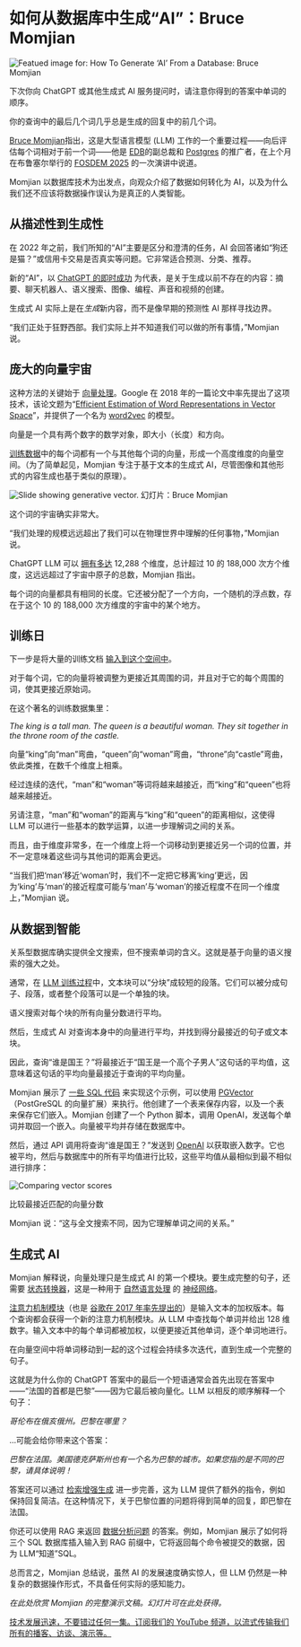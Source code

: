 # 如何从数据库中生成“AI”：Bruce Momjian

![Featued image for: How To Generate ‘AI’ From a Database: Bruce Momjian](https://cdn.thenewstack.io/media/2025/02/3ed2bd43-bruce-monjian-1024x768.jpg)

下次你向 ChatGPT 或其他生成式 AI 服务提问时，请注意你得到的答案中单词的顺序。

你的查询中的最后几个词几乎总是生成的回复中的前几个词。

[Bruce Momjian](https://momjian.us/)指出，这是大型语言模型 (LLM) 工作的一个重要过程——向后评估每个词相对于前一个词——他是 [EDB](https://www.enterprisedb.com/?utm_content=inline+mention)的副总裁和 [Postgres](https://thenewstack.io/the-slow-climb-of-postgres-and-the-value-of-persistence/) 的推广者，在上个月在布鲁塞尔举行的 [FOSDEM 2025](https://fosdem.org/2025/schedule/) 的一次演讲中说道。

Momjian 以数据库技术为出发点，向观众介绍了数据如何转化为 AI，以及为什么我们还不应该将数据操作误认为是真正的人类智能。

## 从描述性到生成性

在 2022 年之前，我们所知的“AI”主要是区分和澄清的任务，AI 会回答诸如“狗还是猫？”或信用卡交易是否真实等问题。它非常适合预测、分类、推荐。

新的“AI”，以 [ChatGPT 的即时成功](https://thenewstack.io/just-out-of-the-box-chatgpt-causing-waves-of-talk-concern/) 为代表，是关于生成以前不存在的内容：摘要、聊天机器人、语义搜索、图像、编程、声音和视频的创建。

生成式 AI 实际上是在*生成*新内容，而不是像早期的预测性 AI 那样寻找边界。

“我们正处于狂野西部。我们实际上并不知道我们可以做的所有事情，”Momjian 说。

## 庞大的向量宇宙

这种方法的关键始于 [向量处理](https://thenewstack.io/vector-processing-understand-this-new-revolution-in-search/)。Google 在 2018 年的一篇论文中率先提出了这项技术，该论文题为“[Efficient Estimation of Word Representations in Vector Space](https://arxiv.org/pdf/1301.3781)”，并提供了一个名为 [word2vec](https://www.tensorflow.org/text/tutorials/word2vec) 的模型。

向量是一个具有两个数字的数学对象，即大小（长度）和方向。

[训练数据](https://thenewstack.io/pyconus-simon-willison-on-hacking-llms-for-fun-and-profit/)中的每个词都有一个与其他每个词的向量，形成一个高度维度的向量空间。（为了简单起见，Momjian 专注于基于文本的生成式 AI，尽管图像和其他形式的内容生成也基于类似的原理）。

![Slide showing generative vector.](https://cdn.thenewstack.io/media/2025/03/6e38898c-fosdem-momjian-databases_ai-vectors.png)
幻灯片：Bruce Momjian

这个词的宇宙确实非常大。

“我们处理的规模远远超出了我们可以在物理世界中理解的任何事物，”Momjian 说。

ChatGPT LLM 可以 [拥有多达](https://community.openai.com/t/what-version-of-gpt-is-text-embedding-ada-002-based-on/404462) 12,288 个维度，总计超过 10 的 188,000 次方个维度，这远远超过了宇宙中原子的总数，Momjian 指出。

每个词的向量都具有相同的长度。它还被分配了一个方向，一个随机的浮点数，存在于这个 10 的 188,000 次方维度的宇宙中的某个地方。

## 训练日

下一步是将大量的训练文档 [输入到这个空间中](https://stackoverflow.blog/2023/11/09/an-intuitive-introduction-to-text-embeddings/)。

对于每个词，它的向量将被调整为更接近其周围的词，并且对于它的每个周围的词，使其更接近原始词。

在这个著名的训练数据集里：

*The king is a tall man.*
*The queen is a beautiful woman.*
*They sit together in the throne room of the castle.*

向量“king”向“man”弯曲，“queen”向“woman”弯曲，“throne”向“castle”弯曲，依此类推，在数千个维度上相乘。

经过连续的迭代，“man”和“woman”等词将越来越接近，而“king”和“queen”也将越来越接近。

另请注意，“man”和“woman”的距离与“king”和“queen”的距离相似，这使得 LLM 可以进行一些基本的数学运算，以进一步理解词之间的关系。

而且，由于维度非常多，在一个维度上将一个词移动到更接近另一个词的位置，并不一定意味着这些词与其他词的距离会更远。

“当我们把‘man’移近‘woman’时，我们不一定把它移离‘king’更远，因为‘king’与‘man’的接近程度可能与‘man’与‘woman’的接近程度不在同一个维度上，”Momjian 说。

## 从数据到智能
关系型数据库确实提供全文搜索，但不搜索单词的含义。这就是基于向量的语义搜索的强大之处。

通常，在 [LLM 训练过程](https://thenewstack.io/3-ways-llms-can-let-you-down/)中，文本块可以“分块”成较短的段落。它们可以被分成句子、段落，或者整个段落可以是一个单独的块。

语义搜索对每个块的所有向量分数进行平均。

然后，生成式 AI 对查询本身中的向量进行平均，并找到得分最接近的句子或文本块。

因此，查询“谁是国王？”将最接近于“国王是一个高个子男人”这句话的平均值，这意味着这句话的平均向量最接近于查询的平均向量。

Momjian 展示了 [一些 SQL 代码](https://momjian.us/main/writings/pgsql/trenches.sql) 来实现这个示例，可以使用 [PGVector](https://github.com/pgvector/pgvector)（PostGreSQL 的向量扩展）来执行。他创建了一个表来保存内容，以及一个表来保存它们嵌入。Momjian 创建了一个 Python 脚本，调用 OpenAI，发送每个单词并取回一个嵌入。向量被平均并存储在数据库中。

然后，通过 API 调用将查询“谁是国王？”发送到 [OpenAI](https://platform.openai.com/docs/overview) 以获取嵌入数字。它也被平均，然后与数据库中的所有平均值进行比较，这些平均值从最相似到最不相似进行排序：

![Comparing vector scores](https://cdn.thenewstack.io/media/2025/03/916ed384-fosdem-momjian-databases_ai-vector-compare.png)

比较最接近匹配的向量分数

Momjian 说：“这与全文搜索不同，因为它理解单词之间的关系。”

## 生成式 AI

Momjian 解释说，向量处理只是生成式 AI 的第一个模块。要生成完整的句子，还需要 [状态转换器](https://thenewstack.io/get-ready-for-faster-text-generation-with-diffusion-llms/)，这是一种用于 [自然语言处理](https://thenewstack.io/recent-advances-deep-learning-natural-language-processing/) 的 [神经网络](https://www.youtube.com/playlist?list=PLZHQObOWTQDNU6R1_67000Dx_ZCJB-3pi)。

[注意力机制模块](https://www.datacamp.com/blog/attention-mechanism-in-llms-intuition)（也是 [谷歌在 2017 年率先提出的](https://arxiv.org/abs/1706.03762)）是输入文本的加权版本。每个查询都会获得一个新的注意力机制模块。从 LLM 中查找每个单词并给出 128 维数字。输入文本中的每个单词都被加权，以便更接近其他单词，逐个单词地进行。

在向量空间中将单词移动到一起的这个过程会持续多次迭代，直到生成一个完整的句子。

这就是为什么你的 ChatGPT 答案中的最后一个短语通常会首先出现在答案中——“法国的首都是巴黎”——因为它最后被向量化。LLM 以相反的顺序解释一个句子：

*哥伦布在俄亥俄州。巴黎在哪里？*

…可能会给你带来这个答案：

*巴黎在法国。美国德克萨斯州也有一个名为巴黎的城市。如果您指的是不同的巴黎，请具体说明！*

答案还可以通过 [检索增强生成](https://thenewstack.io/rag-and-model-optimization-a-practical-guide-to-ai/) 进一步完善，这为 LLM 提供了额外的指令，例如保持回复简洁。在这种情况下，关于巴黎位置的问题将得到简单的回复，即巴黎在法国。

你还可以使用 RAG 来返回 [数据分析问题](https://thenewstack.io/save-valuable-genai-tokens-with-this-one-simple-trick/) 的答案。例如，Momjian 展示了如何将三个 SQL 数据库插入输入到 RAG 前缀中，它将返回每个命令被提交的数据，因为 LLM“知道”SQL。

总而言之，Momjian 总结说，虽然 AI 的发展速度确实惊人，但 LLM 仍然是一种复杂的数据操作形式，不具备任何实际的感知能力。

*在此处欣赏 Momjian 的完整演示文稿。幻灯片可在此处获得。*

[技术发展迅速，不要错过任何一集。订阅我们的 YouTube 频道，以流式传输我们所有的播客、访谈、演示等。](https://youtube.com/thenewstack?sub_confirmation=1)